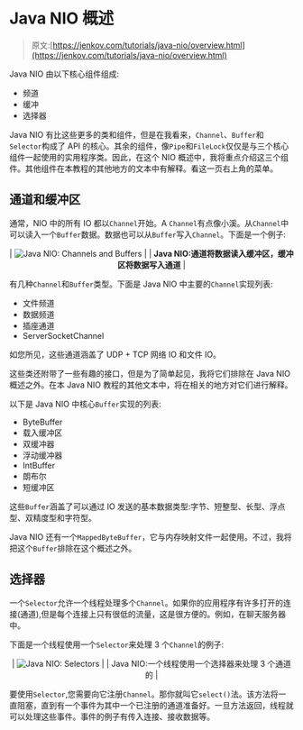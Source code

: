 # Java NIO 概述

> 原文:[https://jenkov.com/tutorials/java-nio/overview.html](https://jenkov.com/tutorials/java-nio/overview.html)

Java NIO 由以下核心组件组成:

*   频道
*   缓冲
*   选择器

Java NIO 有比这些更多的类和组件，但是在我看来，`Channel`、`Buffer`和`Selector`构成了 API 的核心。其余的组件，像`Pipe`和`FileLock`仅仅是与三个核心组件一起使用的实用程序类。因此，在这个 NIO 概述中，我将重点介绍这三个组件。其他组件在本教程的其他地方的文本中有解释。看这一页右上角的菜单。

## 通道和缓冲区

通常，NIO 中的所有 IO 都以`Channel`开始。A `Channel`有点像小溪。从`Channel`中可以读入一个`Buffer`数据。数据也可以从`Buffer`写入`Channel`。下面是一个例子:

<center>

| ![Java NIO: Channels and Buffers](../Images/18cfab10dce0a2fb33df7e8fb5d85aab.png) |
| **Java NIO:通道将数据读入缓冲区，缓冲区将数据写入通道** |

</center>

有几种`Channel`和`Buffer`类型。下面是 Java NIO 中主要的`Channel`实现列表:

*   文件频道
*   数据频道
*   插座通道
*   ServerSocketChannel

如您所见，这些通道涵盖了 UDP + TCP 网络 IO 和文件 IO。

这些类还附带了一些有趣的接口，但是为了简单起见，我将它们排除在 Java NIO 概述之外。在本 Java NIO 教程的其他文本中，将在相关的地方对它们进行解释。

以下是 Java NIO 中核心`Buffer`实现的列表:

*   ByteBuffer
*   载入缓冲区
*   双缓冲器
*   浮动缓冲器
*   IntBuffer
*   朗布尔
*   短缓冲区

这些`Buffer`涵盖了可以通过 IO 发送的基本数据类型:字节、短整型、长型、浮点型、双精度型和字符型。

Java NIO 还有一个`MappedByteBuffer`，它与内存映射文件一起使用。不过，我将把这个`Buffer`排除在这个概述之外。

## 选择器

一个`Selector`允许一个线程处理多个`Channel`。如果你的应用程序有许多打开的连接(通道),但是每个连接上只有很低的流量，这是很方便的。例如，在聊天服务器中。

下面是一个线程使用一个`Selector`来处理 3 个`Channel`的例子:

<center>

| ![Java NIO: Selectors](../Images/ac56e2fd8c0cfab181f49d92867ebbf5.png) |
| Java NIO:一个线程使用一个选择器来处理 3 个通道的 |

</center>

要使用`Selector`,您需要向它注册`Channel`。那你就叫它`select()`法。该方法将一直阻塞，直到有一个事件为其中一个已注册的通道准备好。一旦方法返回，线程就可以处理这些事件。事件的例子有传入连接、接收数据等。